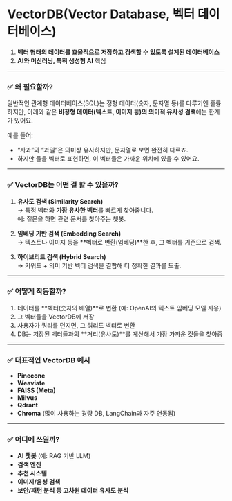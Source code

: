 # **VectorDB(Vector Database, 벡터 데이터베이스)**
1. **벡터 형태의 데이터를 효율적으로 저장하고 검색할 수 있도록 설계된 데이터베이스** 
2. **AI와 머신러닝, 특히 생성형 AI** 핵심

---

### ✅ 왜 필요할까?

일반적인 관계형 데이터베이스(SQL)는 정형 데이터(숫자, 문자열 등)를 다루기엔 훌륭하지만, 아래와 같은 **비정형 데이터(텍스트, 이미지 등)의 의미적 유사성 검색**에는 한계가 있어요.

예를 들어:
- “사과”와 “과일”은 의미상 유사하지만, 문자열로 보면 완전히 다르죠.
- 하지만 둘을 벡터로 표현하면, 이 벡터들은 가까운 위치에 있을 수 있어요.

---

### ✅ VectorDB는 어떤 걸 할 수 있을까?

1. **유사도 검색 (Similarity Search)**  
   → 특정 벡터와 **가장 유사한 벡터**를 빠르게 찾아줍니다.  
   예: 질문을 하면 관련 문서를 찾아주는 챗봇.

2. **임베딩 기반 검색 (Embedding Search)**  
   → 텍스트나 이미지 등을 **벡터로 변환(임베딩)**한 후, 그 벡터를 기준으로 검색.

3. **하이브리드 검색 (Hybrid Search)**  
   → 키워드 + 의미 기반 벡터 검색을 결합해 더 정확한 결과를 도출.

---

### ✅ 어떻게 작동할까?

1. 데이터를 **벡터(숫자의 배열)**로 변환 (예: OpenAI의 텍스트 임베딩 모델 사용)
2. 그 벡터들을 VectorDB에 저장
3. 사용자가 쿼리를 던지면, 그 쿼리도 벡터로 변환
4. DB는 저장된 벡터들과의 **거리(유사도)**를 계산해서 가장 가까운 것들을 찾아줌

---

### ✅ 대표적인 VectorDB 예시

- **Pinecone**
- **Weaviate**
- **FAISS (Meta)**
- **Milvus**
- **Qdrant**
- **Chroma** (많이 사용하는 경량 DB, LangChain과 자주 연동됨)

---

### ✅ 어디에 쓰일까?

- **AI 챗봇** (예: RAG 기반 LLM)
- **검색 엔진**
- **추천 시스템**
- **이미지/음성 검색**
- **보안/패턴 분석 등 고차원 데이터 유사도 분석**
